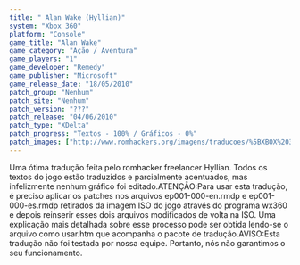 ```yaml
---
title: " Alan Wake (Hyllian)"
system: "Xbox 360"
platform: "Console"
game_title: "Alan Wake"
game_category: "Ação / Aventura"
game_players: "1"
game_developer: "Remedy"
game_publisher: "Microsoft"
game_release_date: "18/05/2010"
patch_group: "Nenhum"
patch_site: "Nenhum"
patch_version: "???"
patch_release: "04/06/2010"
patch_type: "XDelta"
patch_progress: "Textos - 100% / Gráficos - 0%"
patch_images: ["http://www.romhackers.org/imagens/traducoes/%5BXBOX%20360%5D%20Alan%20Wake%20-%20Hyllian%20-%201.jpg","http://www.romhackers.org/imagens/traducoes/%5BXBOX%20360%5D%20Alan%20Wake%20-%20Hyllian%20-%202.jpg","http://www.romhackers.org/imagens/traducoes/%5BXBOX%20360%5D%20Alan%20Wake%20-%20Hyllian%20-%203.jpg"]
---
```

Uma ótima tradução feita pelo romhacker freelancer Hyllian. Todos os textos do jogo estão traduzidos e parcialmente acentuados, mas infelizmente nenhum gráfico foi editado.ATENÇÃO:Para usar esta tradução, é preciso aplicar os patches nos arquivos ep001-000-en.rmdp e ep001-000-es.rmdp retirados da imagem ISO do jogo através do programa wx360 e depois reinserir esses dois arquivos modificados de volta na ISO. Uma explicação mais detalhada sobre esse processo pode ser obtida lendo-se o arquivo como usar.htm que acompanha o pacote de tradução.AVISO:Esta tradução não foi testada por nossa equipe. Portanto, nós não garantimos o seu funcionamento.